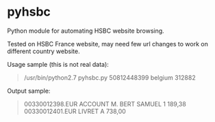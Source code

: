 pyhsbc
======

Python module for automating HSBC website browsing.

Tested on HSBC France website, may need few url changes to work on different country website.


Usage sample (this is not real data):

> /usr/bin/python2.7 pyhsbc.py 50812448399 belgium 312882

Output sample:
> 00330012398.EUR               ACCOUNT M. BERT SAMUEL          1 189,38
> 00330012401.EUR               LIVRET A                          738,00
